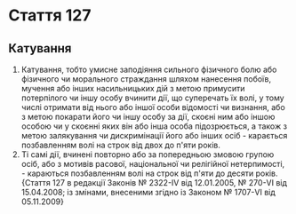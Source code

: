 Cтаття 127
====
Катування
----
1. Катування, тобто умисне заподіяння сильного фізичного болю або фізичного чи морального страждання шляхом нанесення побоїв, мучення або інших насильницьких дій з метою примусити потерпілого чи іншу особу вчинити дії, що суперечать їх волі, у тому числі отримати від нього або іншої особи відомості чи визнання, або з метою покарати його чи іншу особу за дії, скоєні ним або іншою особою чи у скоєнні яких він або інша особа підозрюється, а також з метою залякування чи дискримінації його або інших осіб -
карається позбавленням волі на строк від двох до п'яти років.
2. Ті самі дії, вчинені повторно або за попередньою змовою групою осіб, або з мотивів расової, національної чи релігійної нетерпимості, -
караються позбавленням волі на строк від п'яти до десяти років.
{Стаття 127 в редакції Законів № 2322-IV від 12.01.2005, № 270-VI від 15.04.2008; із змінами, внесеними згідно із Законом № 1707-VI від 05.11.2009}
